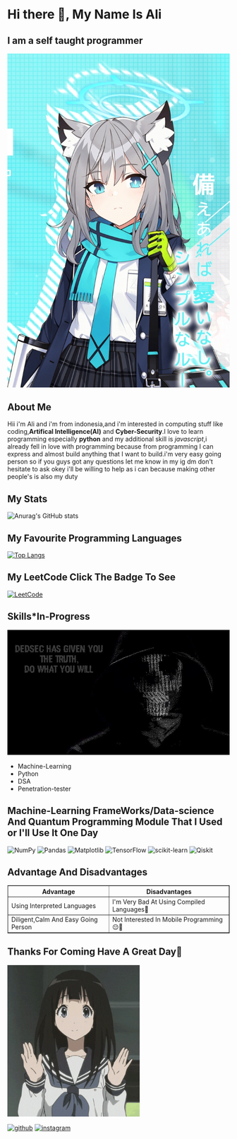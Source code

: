 # Hi there 👋, My Name Is Ali
## I am a self taught programmer
![I am a self taught programmer](https://github.com/alimasyhuriasghor/alimasyhuriasghor/blob/main/IMG_20230401_183647.jpg)

## About Me
Hii i'm Ali and i'm from indonesia,and i'm interested in computing stuff like coding,<strong>Artifical Intelligence(AI)</strong> and <b>Cyber-Security</b>.I love to learn programming especially <b>python</b> and my additional skill is <i>javascript</i>,i already fell in love with programming because from programming I can express and almost build anything that I want to build.i'm very easy going person so if you guys got any questions let me know in my ig dm don't hesitate to ask okey i'll be willing to help as i can because making other people's is also my duty

## My Stats
![Anurag's GitHub stats](https://github-readme-stats.vercel.app/api?username=alimasyhuriasghor&show_icons=true&theme=synthwave)

## My Favourite Programming Languages
[![Top Langs](https://github-readme-stats.vercel.app/api/top-langs/?username=alimasyhuriasghor&langs_count=8)](https://github.com/alimasyhuriasghor/github-readme-stats)


## My LeetCode Click The Badge To See
<a href="https://leetcode.com/Alis_inTheSkys/">![LeetCode](https://img.shields.io/badge/LeetCode-000000?style=for-the-badge&logo=LeetCode&logoColor=#d16c06)</a>

## Skills*In-Progress
<img src="https://github.com/alimasyhuriasghor/alimasyhuriasghor/blob/main/images%20(1).jpeg" width="600px" alt="Ini Sebenernya Ada Fotonya Cuman Kgk Muncul Ae Kalo Dibuka Di GitHub Mobile"/>
<ul>
    <li>Machine-Learning</li>
    <li>Python</li>
    <li>DSA</li>
    <li>Penetration-tester</li>
</ul>

## Machine-Learning FrameWorks/Data-science And Quantum Programming Module That I Used or I'll Use It One Day
![NumPy](https://img.shields.io/badge/numpy-%23013243.svg?style=for-the-badge&logo=numpy&logoColor=white)
![Pandas](https://img.shields.io/badge/pandas-%23150458.svg?style=for-the-badge&logo=pandas&logoColor=white)
![Matplotlib](https://img.shields.io/badge/Matplotlib-%23ffffff.svg?style=for-the-badge&logo=Matplotlib&logoColor=black)
![TensorFlow](https://img.shields.io/badge/TensorFlow-%23FF6F00.svg?style=for-the-badge&logo=TensorFlow&logoColor=white)
![scikit-learn](https://img.shields.io/badge/scikit--learn-%23F7931E.svg?style=for-the-badge&logo=scikit-learn&logoColor=white)
![Qiskit](https://img.shields.io/badge/Qiskit-%236929C4.svg?style=for-the-badge&logo=Qiskit&logoColor=white)

## Advantage And Disadvantages
<table border="1px">
        <th>Advantage</th>
        <th>Disadvantages</th>
        <tr>
            <td>Using Interpreted Languages</td>
            <td>I'm Very Bad At Using Compiled Languages🥲</td>
        </tr>
        <tr>
            <td>Diligent,Calm And Easy Going Person</td>
            <td>Not Interested In Mobile Programming😔🙏</td>
        </tr>
</table>

## Thanks For Coming Have A Great Day🙏
<img src="https://github.com/alimasyhuriasghor/alimasyhuriasghor/blob/main/aniyuki-hello-20.gif" width="300px"/>

[<img src='https://cdn.jsdelivr.net/npm/simple-icons@3.0.1/icons/github.svg' alt='github' height='40'>](https://github.com/alimasyhuriasghor)  [<img src='https://cdn.jsdelivr.net/npm/simple-icons@3.0.1/icons/instagram.svg' alt='instagram' height='40'>](https://www.instagram.com/alimasyuri_asghor/)  

